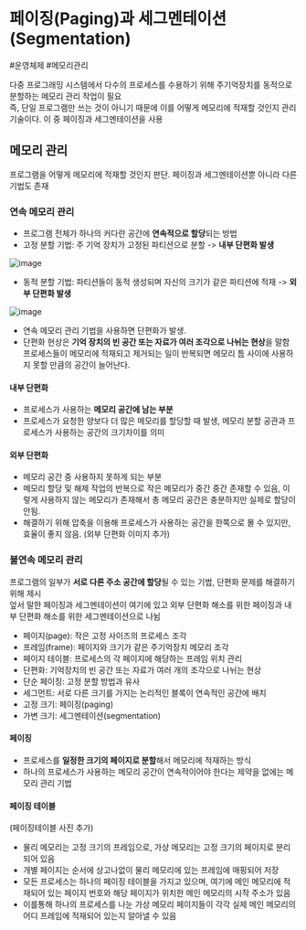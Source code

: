 # 페이징(Paging)과 세그멘테이션(Segmentation)

#운영체제 #메모리관리

다중 프로그래밍 시스템에서 다수의 프로세스를 수용하기 위해 주기억장치를 동적으로 분할하는 메모리 관리 작업이 필요
<br>
즉, 단일 프로그램만 쓰는 것이 아니기 때문에 이를 어떻게 메모리에 적재할 것인지 관리 기술이다. 이 중 페이징과 세그멘테이션을 사용


## 메모리 관리
프로그램을 어떻게 메모리에 적재할 것인지 판단.
페이징과 세그멘테이션뿐 아니라 다른 기법도 존재

### 연속 메모리 관리
- 프로그램 전체가 하나의 커다란 공간에 **연속적으로 할당**되는 방법
- 고정 분할 기법: 주 기억 장치가 고정된 파티션으로 분할 -> **내부 단편화 발생**

![image](https://user-images.githubusercontent.com/113662725/218259701-1e3488e5-e3ea-48e5-a5fb-3c0ea0666d8f.png)

- 동적 분할 기법: 파티션들이 동적 생성되며 자신의 크기가 같은 파티션에 적재 -> **외부 단편화 발생**

![image](https://user-images.githubusercontent.com/113662725/218259733-4066b5bb-05e1-4022-a2ec-87f64a288993.png)


- 연속 메모리 관리 기법을 사용하면 단편화가 발생.
- 단편화 현상은 **기억 장치의 빈 공간 또는 자료가 여러 조각으로 나뉘는 현상**을 말함 프로세스들이 메모리에 적재되고 제거되는 일이 반복되면 메모리 틈 사이에 사용하지 못할 만큼의 공간이 늘어난다.

#### 내부 단편화
- 프로세스가 사용하는 **메모리 공간에 남는 부분**
- 프로세스가 요청한 양보다 더 많은 메모리를 할당할 때 발생, 메모리 분할 공관과 프로세스가 사용하는 공간의 크기차이를 의미

#### 외부 단편화
- 메모리 공간 중 사용하지 못하게 되는 부분
- 메모리 할당 및 해제 작업의 반복으로 작은 메모리가 중간 중간 존재할 수 있음, 이렇게 사용하지 않는 메모리가 존재해서 총 메모리 공간은 충분하지만 실제로 할당이 안됨.
- 해결하기 위해 압축을 이용해 프로세스가 사용하는 공간을 한쪽으로 몰 수 있지만, 효율이 좋지 않음.
(외부 단편화 이미지 추가)

### 불연속 메모리 관리

프로그램의 일부가 **서로 다른 주소 공간에 할당**될 수 있는 기법, 단편화 문제를 해결하기 위해 제시
<br>
앞서 말한 페이징과 세그멘테이션이 여기에 있고 외부 단편화 해소를 위한 페이징과 내부 단편화 해소를 위한 세그멘테이션으로 나뉨

- 페이지(page): 작은 고정 사이즈의 프로세스 조각
- 프레임(frame): 페이지와 크기가 같은 주기억장치 메모리 조각
- 페이지 테이블: 프로세스의 각 페이지에 해당하는 프레임 위치 관리
- 단편화: 기억장치의 빈 공간 또는 자료가 여러 개의 조각으로 나뉘는 현상
- 단순 페이징: 고정 분할 방법과 유사
- 세그먼트: 서로 다른 크기를 가지는 논리적인 블록이 연속적인 공간에 배치
- 고정 크기: 페이징(paging)
- 가변 크기: 세그멘테이션(segmentation)

#### 페이징
- 프로세스를 **일정한 크기의 페이지로 분할**해서 메모리에 적재하는 방식
- 하나의 프로세스가 사용하는 메모리 공간이 연속적이어야 한다는 제약을 없에는 메모리 관리 기법

#### 페이징 테이블
(페이징테이블 사진 추가)

- 물리 메모리는 고정 크기의 프레임으로, 가상 메모리는 고정 크기의 페이지로 분리되어 있음
- 개별 페이지는 순서에 상고나없이 물리 메모리에 있는 프레임에 매핑되어 저장
- 모든 프로세스는 하나의 페이징 테이블을 가지고 있으며, 여기에 메인 메모리에 적재되어 있는 페이지 번호와 해당 페이지가 위치한 메인 메모리의 시작 주소가 있음
- 이를통해 하나의 프로세스를 나눈 가상 메모리 페이지들이 각각 실제 메인 메모리의 어디 프레임에 적재되어 있는지 알아낼 수 있음

